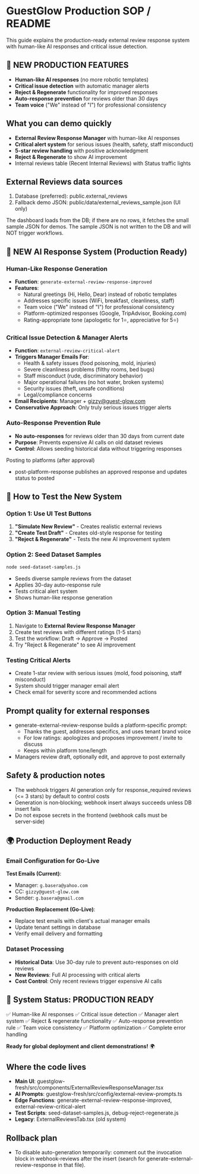 # GuestGlow Production SOP / README

This guide explains the production-ready external review response system with human-like AI responses and critical issue detection.

## 🚀 NEW PRODUCTION FEATURES
- **Human-like AI responses** (no more robotic templates)
- **Critical issue detection** with automatic manager alerts
- **Reject & Regenerate** functionality for improved responses
- **Auto-response prevention** for reviews older than 30 days
- **Team voice** ("We" instead of "I") for professional consistency

## What you can demo quickly
- **External Review Response Manager** with human-like AI responses
- **Critical alert system** for serious issues (health, safety, staff misconduct)
- **5-star review handling** with positive acknowledgment
- **Reject & Regenerate** to show AI improvement
- Internal reviews table (Recent Internal Reviews) with Status traffic lights

## External Reviews data sources
1) Database (preferred): public.external_reviews
2) Fallback demo JSON: public/data/external_reviews_sample.json (UI only)

The dashboard loads from the DB; if there are no rows, it fetches the small sample JSON for demos. The sample JSON is not written to the DB and will NOT trigger workflows.

## 🤖 NEW AI Response System (Production Ready)

### **Human-Like Response Generation**
- **Function**: `generate-external-review-response-improved`
- **Features**:
  - Natural greetings (Hi, Hello, Dear) instead of robotic templates
  - Addresses specific issues (WiFi, breakfast, cleanliness, staff)
  - Team voice ("We" instead of "I") for professional consistency
  - Platform-optimized responses (Google, TripAdvisor, Booking.com)
  - Rating-appropriate tone (apologetic for 1⭐, appreciative for 5⭐)

### **Critical Issue Detection & Manager Alerts**
- **Function**: `external-review-critical-alert`
- **Triggers Manager Emails For**:
  - Health & safety issues (food poisoning, mold, injuries)
  - Severe cleanliness problems (filthy rooms, bed bugs)
  - Staff misconduct (rude, discriminatory behavior)
  - Major operational failures (no hot water, broken systems)
  - Security issues (theft, unsafe conditions)
  - Legal/compliance concerns
- **Email Recipients**: Manager + gizzy@guest-glow.com
- **Conservative Approach**: Only truly serious issues trigger alerts

### **Auto-Response Prevention Rule**
- **No auto-responses** for reviews older than 30 days from current date
- **Purpose**: Prevents expensive AI calls on old dataset reviews
- **Control**: Allows seeding historical data without triggering responses

Posting to platforms (after approval)
- post-platform-response publishes an approved response and updates status to posted

## 🧪 How to Test the New System

### **Option 1: Use UI Test Buttons**
1. **"Simulate New Review"** - Creates realistic external reviews
2. **"Create Test Draft"** - Creates old-style response for testing
3. **"Reject & Regenerate"** - Tests the new AI improvement system

### **Option 2: Seed Dataset Samples**
```bash
node seed-dataset-samples.js
```
- Seeds diverse sample reviews from the dataset
- Applies 30-day auto-response rule
- Tests critical alert system
- Shows human-like response generation

### **Option 3: Manual Testing**
1. Navigate to **External Review Response Manager**
2. Create test reviews with different ratings (1-5 stars)
3. Test the workflow: Draft → Approve → Posted
4. Try "Reject & Regenerate" to see AI improvement

### **Testing Critical Alerts**
- Create 1-star review with serious issues (mold, food poisoning, staff misconduct)
- System should trigger manager email alert
- Check email for severity score and recommended actions

## Prompt quality for external responses
- generate-external-review-response builds a platform‑specific prompt:
  - Thanks the guest, addresses specifics, and uses tenant brand voice
  - For low ratings: apologizes and proposes improvement / invite to discuss
  - Keeps within platform tone/length
- Managers review draft, optionally edit, and approve to post externally

## Safety & production notes
- The webhook triggers AI generation only for response_required reviews (<= 3 stars) by default to control costs
- Generation is non‑blocking; webhook insert always succeeds unless DB insert fails
- Do not expose secrets in the frontend (webhook calls must be server‑side)

## 🌍 Production Deployment Ready

### **Email Configuration for Go-Live**
**Test Emails (Current)**:
- Manager: `g.basera@yahoo.com`
- CC: `gizzy@guest-glow.com`
- Sender: `g.basera@gmail.com`

**Production Replacement (Go-Live)**:
- Replace test emails with client's actual manager emails
- Update tenant settings in database
- Verify email delivery and formatting

### **Dataset Processing**
- **Historical Data**: Use 30-day rule to prevent auto-responses on old reviews
- **New Reviews**: Full AI processing with critical alerts
- **Cost Control**: Only recent reviews trigger expensive AI calls

## 🎯 **System Status: PRODUCTION READY**
✅ Human-like AI responses
✅ Critical issue detection
✅ Manager alert system
✅ Reject & regenerate functionality
✅ Auto-response prevention rule
✅ Team voice consistency
✅ Platform optimization
✅ Complete error handling

**Ready for global deployment and client demonstrations!** 🌍

## Where the code lives
- **Main UI**: guestglow-fresh/src/components/ExternalReviewResponseManager.tsx
- **AI Prompts**: guestglow-fresh/src/config/external-review-prompts.ts
- **Edge Functions**: generate-external-review-response-improved, external-review-critical-alert
- **Test Scripts**: seed-dataset-samples.js, debug-reject-regenerate.js
- **Legacy**: ExternalReviewsTab.tsx (old system)

## Rollback plan
- To disable auto-generation temporarily: comment out the invocation block in webhook-reviews after the insert (search for generate-external-review-response in that file).

